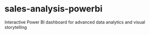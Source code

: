# sales-analysis-powerbi
Interactive Power BI dashboard for advanced data analytics and visual storytelling
